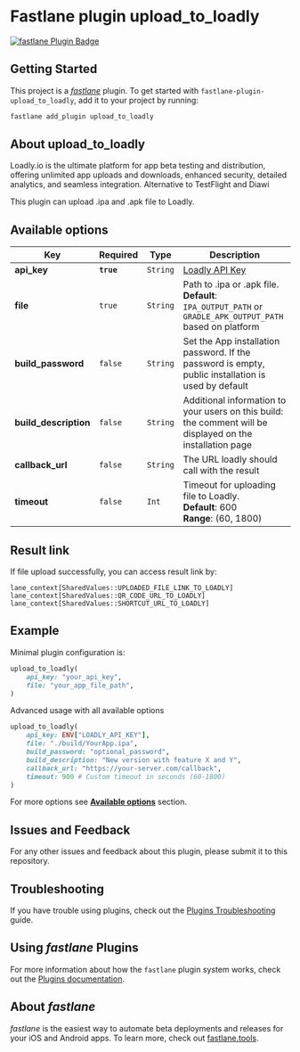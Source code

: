 # Fastlane plugin upload_to_loadly

[![fastlane Plugin Badge](https://rawcdn.githack.com/fastlane/fastlane/master/fastlane/assets/plugin-badge.svg)](https://rubygems.org/gems/fastlane-plugin-loadlyio)

## Getting Started

This project is a [_fastlane_](https://github.com/fastlane/fastlane) plugin. To get started with `fastlane-plugin-upload_to_loadly`, add it to your project by running:

```bash
fastlane add_plugin upload_to_loadly
```

## About upload_to_loadly

Loadly.io is the ultimate platform for app beta testing and distribution, offering unlimited app uploads and downloads, enhanced security, detailed analytics, and seamless integration. Alternative to TestFlight and Diawi

This plugin can upload .ipa and .apk file to Loadly.

## Available options

| Key                   | Required   | Type     | Description                                                                                                |
| --------------------- | ---------- | -------- | ---------------------------------------------------------------------------------------------------------- |
| **api_key**           | **`true`** | `String` | [Loadly API Key](https://loadly.io/doc/view/api)                                                           |
| **file**              | `true`     | `String` | Path to .ipa or .apk file.<br>**Default**: `IPA_OUTPUT_PATH` or `GRADLE_APK_OUTPUT_PATH` based on platform |
| **build_password**    | `false`    | `String` | Set the App installation password. If the password is empty, public installation is used by default        |
| **build_description** | `false`    | `String` | Additional information to your users on this build: the comment will be displayed on the installation page |
| **callback_url**      | `false`    | `String` | The URL loadly should call with the result                                                                 |
| **timeout**           | `false`    | `Int`    | Timeout for uploading file to Loadly.<br>**Default**: 600<br>**Range**: (60, 1800)                         |

## Result link

If file upload successfully, you can access result link by:

`lane_context[SharedValues::UPLOADED_FILE_LINK_TO_LOADLY]`
`lane_context[SharedValues::QR_CODE_URL_TO_LOADLY]`
`lane_context[SharedValues::SHORTCUT_URL_TO_LOADLY]`

## Example

Minimal plugin configuration is:

```ruby
upload_to_loadly(
    api_key: "your_api_key",
    file: "your_app_file_path",
)
```

Advanced usage with all available options

```ruby
upload_to_loadly(
    api_key: ENV["LOADLY_API_KEY"],
    file: "./build/YourApp.ipa",
    build_password: "optional_password",
    build_description: "New version with feature X and Y",
    callback_url: "https://your-server.com/callback",
    timeout: 900 # Custom timeout in seconds (60-1800)
)
```

For more options see [**Available options**](#available-options) section.

## Issues and Feedback

For any other issues and feedback about this plugin, please submit it to this repository.

## Troubleshooting

If you have trouble using plugins, check out the [Plugins Troubleshooting](https://docs.fastlane.tools/plugins/plugins-troubleshooting/) guide.

## Using _fastlane_ Plugins

For more information about how the `fastlane` plugin system works, check out the [Plugins documentation](https://docs.fastlane.tools/plugins/create-plugin/).

## About _fastlane_

_fastlane_ is the easiest way to automate beta deployments and releases for your iOS and Android apps. To learn more, check out [fastlane.tools](https://fastlane.tools).
